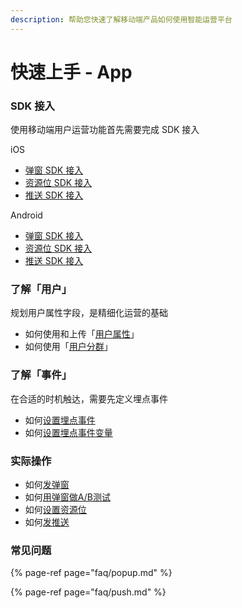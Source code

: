 ```yaml
---
description: 帮助您快速了解移动端产品如何使用智能运营平台
---
```


# 快速上手 - App

### **SDK 接入**

使用移动端用户运营功能首先需要完成 SDK 接入

iOS

* [弹窗 SDK 接入](developers/integrations/ios-sdk/popup-component.md)
* [资源位 SDK 接入](developers/integrations/ios-sdk/banner-component.md)
* [推送 SDK 接入](developers/integrations/ios-sdk/push-component.md)

Android

* [弹窗 SDK 接入](developers/integrations/android-sdk/popup-component.md)
* [资源位 SDK 接入](developers/integrations/android-sdk/banner-component.md)
* [推送 SDK 接入](developers/integrations/android-sdk/push-component.md)

### **了解「用户」**

规划用户属性字段，是精细化运营的基础

* 如何使用和上传「[用户属性](https://docs.growingio.com/docs/introduction/data-definition/uservar/)」
* 如何使用「[用户分群](https://docs.growingio.com/docs/product-manual/uesr-analysis/segmentations/)」

### **了解「事件」**

在合适的时机触达，需要先定义埋点事件

* 如何[设置埋点事件](https://docs.growingio.com/docs/introduction/data-definition/ustom-event/event)
* 如何[设置埋点事件变量](https://docs.growingio.com/docs/introduction/data-definition/ustom-event/variable)

### **实际操作**

* 如何[发弹窗](product-manual/popup/create.md)
* 如何[用弹窗做A/B测试](product-manual/)
* 如何[设置资源位](product-manual/banner/)
* 如何[发推送](product-manual/tui-song/)

### 常见问题

{% page-ref page="faq/popup.md" %}

{% page-ref page="faq/push.md" %}



